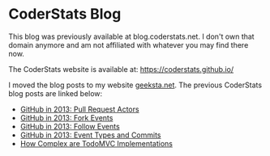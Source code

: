 # CoderStats Blog

This blog was previously available at blog.coderstats.net. I don't own that domain anymore and am not affiliated with whatever you may find there now.

The CoderStats website is available at: https://coderstats.github.io/

I moved the blog posts to my website [geeksta.net](https://geeksta.net/). The previous CoderStats blog posts are linked below:

* [GitHub in 2013: Pull Request Actors](https://geeksta.net/geeklog/github-pullrequest-actors-2013/)
* [GitHub in 2013: Fork Events](https://geeksta.net/geeklog/github-fork-events-2013/)
* [GitHub in 2013: Follow Events](https://geeksta.net/geeklog/github-follow-events-2013/)
* [GitHub in 2013: Event Types and Commits](https://geeksta.net/geeklog/github-event-types-2013/)
* [How Complex are TodoMVC Implementations](https://geeksta.net/geeklog/todomvc-complexity/)
